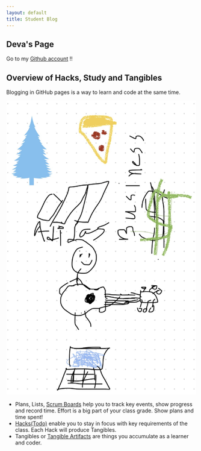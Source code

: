 ```yaml
---
layout: default
title: Student Blog
---
```



## Deva's Page 
Go to my [Github account](https://github.com/devaSas1) !!

## Overview of Hacks, Study and Tangibles
Blogging in GitHub pages is a way to learn and code at the same time. 

![](images/image.png)

- Plans, Lists, [Scrum Boards](https://clickup.com/blog/scrum-board/) help you to track key events, show progress and record time.  Effort is a big part of your class grade.  Show plans and time spent!
- [Hacks(Todo)](https://levelup.gitconnected.com/six-ultimate-daily-hacks-for-every-programmer-60f5f10feae) enable you to stay in focus with key requirements of the class.  Each Hack will produce Tangibles.
- Tangibles or [Tangible Artifacts](https://en.wikipedia.org/wiki/Artifact_(software_development)) are things you accumulate as a learner and coder. 
